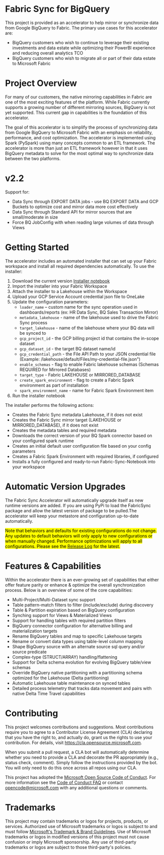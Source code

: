 # Fabric Sync for BigQuery

This project is provided as an accelerator to help mirror or synchronize data from Google BigQuery to Fabric. The primary use cases for this accelerator are:
 - BigQuery customers who wish to continue to leverage their existing investments and data estate while optimizing their PowerBI experience and reducing overall analytics TCO
 - BigQuery customers who wish to migrate all or part of their data estate to Microsoft Fabric

# Project Overview

For many of our customers, the native mirroring capabilities in Fabric are one of the most exciting features of the platform. While Fabric currently supports a growing number of different mirroring sources, BigQuery is not yet supported. This current gap in capabilities is the foundation of this accelerator.

The goal of this accelerator is to simplify the process of synchronizing data from Google BigQuery to Microsoft Fabric with an emphasis on reliability, performance, and cost optimization. The accelerator is implemented using Spark (PySpark) using many concepts common to an ETL framework. The accelerator is more than just an ETL framework however in that it uses BigQuery metadata to solve for the most optimal way to synchronize data between the two platforms.

# v2.2
Support for:
- Data Sync through EXPORT DATA jobs - use BQ EXPORT DATA and GCP Buckets to optimize cost and mirror data more cost effectively
- Data Sync through Standard API for mirror sources that are small/moderate in size
- Force BQ JobConfig with when reading large volumes of data through Views

# Getting Started

The accelerator includes an automated installer that can set up your Fabric workspace and install all required dependencies automatically. To use the installer:

1. Download the current version [Installer notebook](./Notebooks/v2.0.0/Fabric-Sync-Installer.ipynb)
2. Import the installer into your Fabric Workspace
3. Attach the installer to a Lakehouse within the Workspace
4. Upload your GCP Service Account credential json file to OneLake
5. Update the configuration parameters:
	- <code>loader_name</code> – custom name for the sync operation used in dashboards/reports (ex: HR Data Sync, BQ Sales Transaction Mirror)
	- <code>metadata_lakehouse</code> - name of the lakehouse used to drive the Fabric Sync process
	- <code>target_lakehouse</code> - name of the lakehouse where your BQ data will be synced to
	- <code>gcp_project_id</code> - the GCP billing project id that contains the in-scope dataset
	- <code>gcp_dataset_id</code> - the target BQ dataset name/id
	- <code>gcp_credential_path</code> - the File API Path to your JSON credential file (Example: /lakehouse/default/Files/my-credential-file.json")
	- <code>enable_schemas</code> - flag to enable Fabric lakehouse schemas (Schemas REQUIRED for Mirrored Databases)
	- <code>target_type</code> - Fabric LAKEHOUSE or MIRRORED_DATABASE
	- <code>create_spark_environment</code> - flag to create a Fabric Spark environment as part of installation
	- <code>spark_environment_name</code> - name for Fabric Spark Environment item
6. Run the installer notebook

The installer performs the following actions:
- Creates the Fabric Sync metadata Lakehouse, if it does not exist
- Creates the Fabric Sync mirror target (LAKEHOUSE or MIRRORED_DATABASE), if it does not exist
- Creates the metadata tables and required metadata
- Downloads the correct version of your BQ Spark connector based on your configured spark runtime
- Creates an initial default user configuration file based on your config parameters
- Creates a Fabric Spark Environment with required libraries, if configured
- Installs a fully configured and ready-to-run Fabric-Sync-Notebook into your workspace

# Automatic Version Upgrades
The Fabric Sync Accelerator will automatically upgrade itself as new runtime versions are added. If you are using PyPi to load the FabricSync package and allow the latest version of package to be pulled.The accelerator will keep your metastore and configuration up-to-date automatically.


<mark>Note that behaviors and defaults for existing configurations do not change. Any updates to default behaviors will only apply to new configurations or when manually changed. Performance optimizations will apply to  all configurations. Please see the [Release Log](Docs/ReleaseLog.md) for the latest.</mark>


# Features & Capabilities

Within the accelerator there is an ever-growing set of capabilities that either offer feature parity or enhance & optimize the overall synchronization process. Below is an overview of some of the core capabilities:
- Multi-Project/Multi-Dataset sync support
- Table pattern-match filters to filter (include/exclude) during discovery
- Table & Partition expiration based on BigQuery configuration
- Synching support for Views & Materialized Views
- Support for handling tables with required partition filters
- BigQuery connector configuration for alternative billing and materialization targets
- Rename BigQuery tables and map to specific Lakehouse targets
- Rename or convert data types using table-level column mapping
- Shape BigQuery source with an alternate source sql query and/or source predicate
- Complex-type (STRUCT/ARRAY) handling/flattening
- Support for Delta schema evolution for evolving BigQuery table/view schemas
- Override BigQuery native partitioning with a partitioning schema optimized for the Lakehouse (Delta partitioning)
- Automatic Lakehouse table maintenance on synced tables
- Detailed process telemetry that tracks data movement and pairs with native Delta Time Travel capabilities

# Contributing

This project welcomes contributions and suggestions.  Most contributions require you to agree to a
Contributor License Agreement (CLA) declaring that you have the right to, and actually do, grant us
the rights to use your contribution. For details, visit https://cla.opensource.microsoft.com.

When you submit a pull request, a CLA bot will automatically determine whether you need to provide
a CLA and decorate the PR appropriately (e.g., status check, comment). Simply follow the instructions
provided by the bot. You will only need to do this once across all repos using our CLA.

This project has adopted the [Microsoft Open Source Code of Conduct](https://opensource.microsoft.com/codeofconduct/).
For more information see the [Code of Conduct FAQ](https://opensource.microsoft.com/codeofconduct/faq/) or
contact [opencode@microsoft.com](mailto:opencode@microsoft.com) with any additional questions or comments.

# Trademarks

This project may contain trademarks or logos for projects, products, or services. Authorized use of Microsoft 
trademarks or logos is subject to and must follow 
[Microsoft's Trademark & Brand Guidelines](https://www.microsoft.com/en-us/legal/intellectualproperty/trademarks/usage/general).
Use of Microsoft trademarks or logos in modified versions of this project must not cause confusion or imply Microsoft sponsorship.
Any use of third-party trademarks or logos are subject to those third-party's policies.